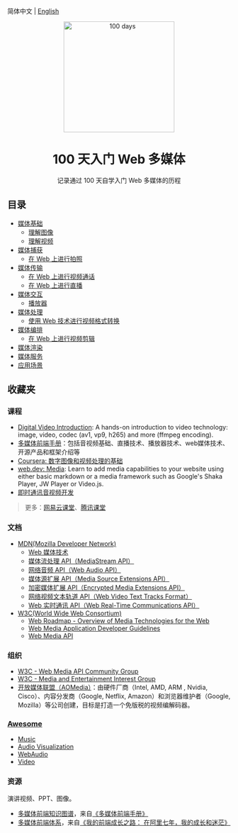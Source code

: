 简体中文 | [English](./zh-cn/README.en-US.md)

<p align="center">
  <img alt="100 days" src="https://user-images.githubusercontent.com/4392234/105186201-6c823400-5b6c-11eb-825d-c97a949233a2.png" width="250px">
</p>

<h1 align="center">
  100 天入门 Web 多媒体
</h1>

<p align="center">
  记录通过 100 天自学入门 Web 多媒体的历程
</p>

## 目录

- [媒体基础](./zh-cn/01_basic)
  - [理解图像](./zh-cn/01_basic/01_image)
  - [理解视频](./zh-cn/01_basic/02_video)
- [媒体捕获](./zh-cn/02_capture)
  - [在 Web 上进行拍照](./zh-cn/02_capture/01_take_photo)
- [媒体传输](./zh-cn/03_transport)
  - [在 Web 上进行视频通话](./zh-cn/03_transport/01_video_call)
  - [在 Web 上进行直播](./zh-cn/03_transport/02_live_broadcast)
- [媒体交互](./zh-cn/04_interactive)
  - [播放器](./zh-cn/04_interactive/01_player)
- [媒体处理](./zh-cn/05_process)
  - [使用 Web 技术进行视频格式转换](./zh-cn/05_process/01_transform)
- [媒体编排](./zh-cn/06_edit)
  - [在 Web 上进行视频剪辑](./zh-cn/06_edit/01_video_clip)
- [媒体渲染](./zh-cn/07_render)
- [媒体服务](./zh-cn/08_server)
- [应用场景](./zh-cn/09_application)

## 收藏夹

### 课程

- [Digital Video Introduction](https://github.com/leandromoreira/digital_video_introduction): A hands-on introduction to video technology: image, video, codec (av1, vp9, h265) and more (ffmpeg encoding).
- [多媒体前端手册](https://www.yuque.com/webmedia/handbook)：包括音视频基础、直播技术、播放器技术、web媒体技术、开源产品和框架介绍等
- [Coursera: 数字图像和视频处理的基础](https://www.coursera.org/learn/digital)
- [web.dev: Media](https://web.dev/media/): Learn to add media capabilities to your website using either basic markdown or a media framework such as Google's Shaka Player, JW Player or Video.js.
- [即时通讯音视频开发](http://www.52im.net/thread-228-1-1.html)

> 更多：[网易云课堂](https://study.163.com/)、[腾讯课堂](https://ke.qq.com/)

### 文档

- [MDN(Mozilla Developer Network)](https://developer.mozilla.org/zh-CN/)
    - [Web 媒体技术](https://developer.mozilla.org/zh-CN/docs/Web/媒体)
    - [媒体流处理 API（MediaStream API）](https://developer.mozilla.org/zh-CN/docs/Web/API/Media_Streams_API)
    - [网络音频 API（Web Audio API）](https://developer.mozilla.org/zh-CN/docs/Web/API/Web_Audio_API)
    - [媒体源扩展 API（Media Source Extensions API）](https://developer.mozilla.org/zh-CN/docs/Web/API/Media_Source_Extensions_API) 
    - [加密媒体扩展 API（Encrypted Media Extensions API）](https://developer.mozilla.org/zh-CN/docs/Web/API/Encrypted_Media_Extensions_API)
    - [网络视频文本轨道 API（Web Video Text Tracks Format）](https://developer.mozilla.org/zh-CN/docs/Web/API/WebVTT_API)
    - [Web 实时通讯 API（Web Real-Time Communications API）](https://developer.mozilla.org/zh-CN/docs/Web/API/WebRTC_API)
- [W3C(World Wide Web Consortium)](https://www.w3.org/)
    - [Web Roadmap - Overview of Media Technologies for the Web](https://w3c.github.io/web-roadmaps/media/)
    - [Web Media Application Developer Guidelines](https://github.com/w3c/webmediaguidelines/)
    - [Web Media API](https://github.com/w3c/webmediaapi/)

### 组织

- [W3C - Web Media API Community Group](https://www.w3.org/community/webmediaapi)
- [W3C - Media and Entertainment Interest Group](https://www.w3.org/groups/ig/me)
- [开放媒体联盟（AOMedia）](http://aomedia.org/)：由硬件厂商（Intel, AMD, ARM , Nvidia, Cisco）、内容分发商（Google, Netflix, Amazon）和浏览器维护者（Google, Mozilla）等公司创建，目标是打造一个免版税的视频编解码器。
  
### [Awesome](https://github.com/sindresorhus/awesome)

- [Music](https://github.com/ciconia/awesome-music)
- [Audio Visualization](https://github.com/willianjusten/awesome-audio-visualization)
- [WebAudio](https://github.com/notthetup/awesome-webaudio)
- [Video](https://github.com/krzemienski/awesome-video)
  

### 资源

演讲视频、PPT、图像。

- [多媒体前端知识图谱](https://cdn.nlark.com/yuque/0/2019/jpeg/666307/1576205595971-af321329-d743-4ad8-8263-ca9a49531b1e.jpeg)，来自[《多媒体前端手册》](https://www.yuque.com/webmedia/handbook)
- [多媒体前端体系](https://img.alicdn.com/tfs/TB1wLphSXY7gK0jSZKzXXaikpXa-2348-1220.png)，来自[《我的前端成长之路： 在阿里七年，我的成长和迷茫》](https://fed.taobao.org/blog/taofed/do71ct/ttpk5r)
